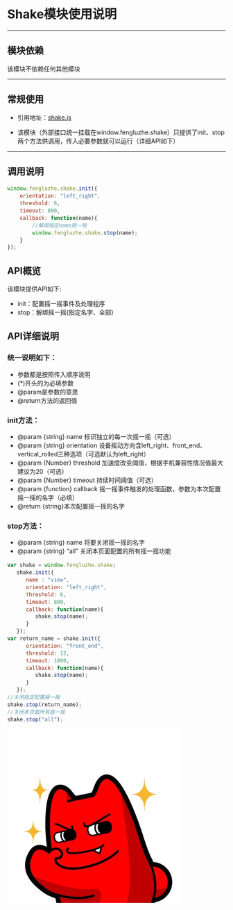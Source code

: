 # Shake模块使用说明

---

## 模块依赖

该模块不依赖任何其他模块

---

## 常规使用

- 引用地址：[shake.js](../../core/shake.js)

- 该模块（外部接口统一挂载在window.fengluzhe.shake）只提供了init、stop两个方法供调用，传入必要参数就可以运行（详细API如下）

---

## 调用说明
```javascript
window.fengluzhe.shake.init({
    orientation: "left_right",
    threshold: 6,
    timeout: 800,
    callback: function(name){
        //解绑指定name摇一摇
        window.fengluzhe.shake.stop(name);
    }
});
```
## API概览
该模块提供API如下:
- init：配置摇一摇事件及处理程序
- stop：解绑摇一摇(指定名字、全部)
## API详细说明
### 统一说明如下：

- 参数都是按照传入顺序说明
- (*)开头的为必填参数
- @param是参数的意思
- @return方法的返回值

### init方法：

- @param {string} name 标识独立的每一次摇一摇（可选）
- @param {string} orientation 设备摇动方向含left_right、front_end、vertical_rolled三种选项（可选默认为left_right）
- @param {Number} threshold 加速度改变阈值，根据手机兼容性情况值最大建议为20（可选）
- @param {Number} timeout 持续时间阈值（可选）
- @param {function} callback 摇一摇事件触发的处理函数，参数为本次配置摇一摇的名字（必填）
- @return {string}本次配置摇一摇的名字

### stop方法：

- @param {string} name 将要关闭摇一摇的名字
- @param {string} “all” 关闭本页面配置的所有摇一摇功能
```javascript
var shake = window.fengluzhe.shake;
   shake.init({
      name : "view",
      orientation: "left_right",
      threshold: 6,
      timeout: 800,
      callback: function(name){
         shake.stop(name);
      }
   });
var return_name = shake.init({
      orientation: "front_end",
      threshold: 12,
      timeout: 1000,
      callback: function(name){
         shake.stop(name);
      }
   });
//关闭指定配置摇一摇
shake.stop(return_name);
//关闭本页面所有摇一摇
shake.stop("all");
```

![image](../images/ok.jpg)
